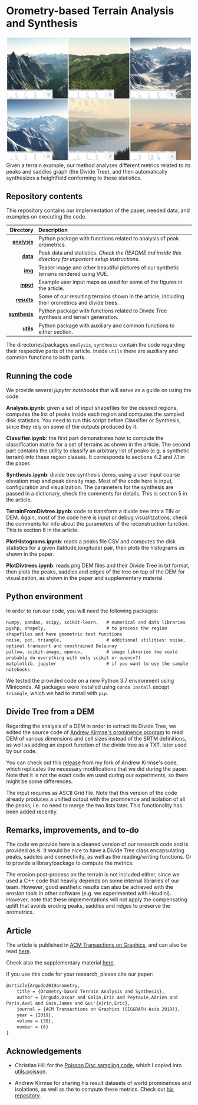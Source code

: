 # Orometry-based Terrain Analysis and Synthesis
![Teaser image](./img/teaser.jpg)
Given a terrain example, our method analyses different metrics related to its peaks and saddles graph (the Divide Tree), and then automatically synthesizes a heightfield conforming to these statistics.


## Repository contents

This repository contains our implementation of the paper, needed data, and examples on executing the code.

| Directory | Description |
| ---: | :--- |
| **[analysis](./analysis)**  | Python package with functions related to analysis of peak orometrics. |
| **[data](./data)**  | Peak data and statistics. *Check the README.md inside this directory for important setup instructions*. |
| **[img](./img)**  | Teaser image and other beautiful pictures of our synthetic terrains rendered using VUE. |
| **[input](./input)**  | Example user input maps as used for some of the figures in the article. |
| **[results](./results)**  | Some of our resulting terrains shown in the article, including their orometrics and divide trees. |
| **[synthesis](./synthesis)**  | Python package with functions related to Divide Tree synthesis and terrain generation. |
| **[utils](./utils)**  | Python package with auxiliary and common functions to either section. |

The directories/packages ``analysis``, ``synthesis`` contain the code regarding their respective parts of the article. Inside ``utils`` there are auxiliary and common functions to both parts.


## Running the code

We provide several *jupyter notebooks* that will serve as a guide on using the code.

**Analysis.ipynb**: given a set of input shapefiles for the desired regions, computes the list of peaks inside each region and computes the sampled disk statistics. You need to run this script before Classifier or Synthesis, since they rely on some of the outputs produced by it. 

**Classifier.ipynb**: the first part demonstrates how to compute the classification matrix for a set of terrains as shown in the article. The second part contains the utility to classify an arbitrary list of peaks (e.g. a synthetic terrain) into these region classes. It corresponds to sections 4.2 and 7.1 in the paper.

**Synthesis.ipynb**: divide tree synthesis demo, using a user input coarse elevation map and peak density map. Most of the code here is input, configuration and visualization. The parameters for the synthesis are passed in a dictionary, check the comments for details. This is section 5 in the article.

**TerrainFromDivtree.ipynb**: code to transform a divide tree into a TIN or DEM. Again, most of the code here is input or debug visualitzations, check the comments for info about the parameters of the reconstruction function. This is section 6 in the article.

**PlotHistograms.ipynb**: reads a peaks file CSV and computes the disk statistics for a given (latitude,longitude) pair, then plots the histograms as shown in the paper.

**PlotDivtrees.ipynb**: reads png DEM files and their Divide Tree in txt format, then plots the peaks, saddles and edges of the tree on top of the DEM for visualization, as shown in the paper and supplementary material.


## Python environment

In order to run our code, you will need the following packages:
```
numpy, pandas, scipy, scikit-learn,   # numerical and data libraries
pyshp, shapely,                       # to process the region shapefiles and have geometric test functions
noise, pot, triangle,                 # additional utilities: noise, optimal transport and constrained Delaunay
pillow, scikit-image, opencv,         # image libraries (we could probably do everything with only scikit or opencv?)
matplotlib, jupyter                   # if you want to use the sample notebooks
```

We tested the provided code on a new Python 3.7 environment using Miniconda. All packages were installed using ``conda install`` except ``triangle``, which we had to install with ``pip``. 


## Divide Tree from a DEM

Regarding the analysis of a DEM in order to extract its Divide Tree, we edited the source code of [Andrew Kirmse's prominence program](https://github.com/akirmse/mountains) to read DEM of various dimensions and cell sizes instead of the SRTM definitions, as well as adding an export function of the divide tree as a TXT, later used by our code.

You can check out this [release](https://github.com/oargudo/mountains/releases/tag/single-dem_1.0) from my fork of Andrew Kirmse's code, which replicates the necessary modifications that we did during the paper. Note that it is not the exact code we used during our experiments, so there might be some differences.

The input requires as ASCII Grid file. Note that this version of the code already produces a unified output with the prominence and isolation of all the peaks, i.e. no need to merge the two lists later. This functionality has been added recently.


## Remarks, improvements, and to-do

The code we provide here is a cleaned version of our research code and is provided *as is*. It would be nice to have a Divide Tree class encapsulating peaks, saddles and connectivity, as well as the reading/writing functions. Or to provide a library/package to compute the metrics.

The erosion post-process on the terrain is not included either, since we used a C++ code that heavily depends on some internal libraries of our team. However, good aesthetic results can also be achieved with the erosion tools in other software (e.g. we experimented with Houdini). However, note that these implementations will not apply the compensating uplift that avoids eroding peaks, saddles and ridges to preserve the orometrics.


## Article

The article is published in [ACM Transactions on Graphics](https://doi.org/10.1145/3355089.3356535), and can also be read [here](https://hal.archives-ouvertes.fr/hal-02326472/document).

Check also the supplementary material [here](https://dl.acm.org/ft_gateway.cfm?id=3356535&type=zip&path=%2F3360000%2F3356535%2Fsupp%2Fa199%2Dargudo%2Ezip&supp=1&dwn=1).

If you use this code for your research, please cite our paper:
```
@article{Argudo2019orometry,
    title = {Orometry-based Terrain Analysis and Synthesis},
    author = {Argudo,Oscar and Galin,Eric and Peytavie,Adrien and Paris,Axel and Gain,James and Gu\'{e}rin,Eric},
    journal = {ACM Transactions on Graphics (SIGGRAPH Asia 2019)},
    year = {2019},
    volume = {38},
    number = {6}
}
```

## Acknowledgements

* Christian Hill for the [Poisson Disc sampling code](https://scipython.com/blog/power-spectra-for-blue-and-uniform-noise/), which I copied into [utils.poisson](./utils/poisson.py).

* Andrew Kirmse for sharing his result datasets of world prominences and isolations, as well as the to compute these metrics. Check out [his repository](https://github.com/akirmse/mountains).